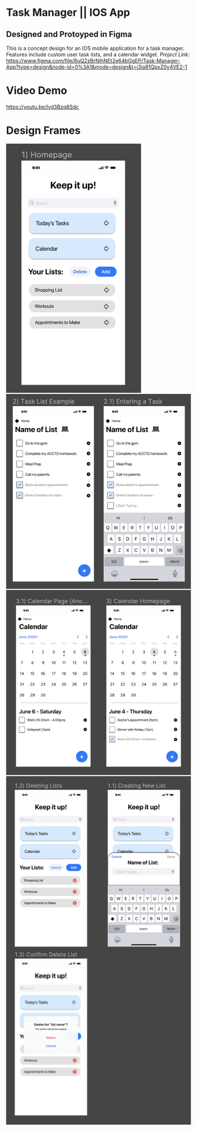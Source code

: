 # Task Manager || IOS App
## Designed and Protoyped in Figma
This is a concept design for an IOS mobile application for a task manager. Features include custom user task lists, and a calendar widget. 
*Project Link:* https://www.figma.com/file/8uQ2zBrNihNEt2e64bGgEP/Task-Manager-App?type=design&node-id=0%3A1&mode=design&t=i3ia81QpxZ0y4VE2-1

# Video Demo
https://youtu.be/lvd3Bzq8Sdc

# Design Frames
![Homepage](https://github.com/Eoljjang/projects/blob/main/TaskManager/frames/homepage.png)
![ListExample](https://github.com/Eoljjang/projects/blob/main/TaskManager/frames/listExample.png)
![Calendar](https://github.com/Eoljjang/projects/blob/main/TaskManager/frames/calendar.png)
![CreateDeleteLists](https://github.com/Eoljjang/projects/blob/main/TaskManager/frames/create_delete_lists.png)

